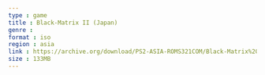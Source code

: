 ```yaml
---
type : game
title : Black-Matrix II (Japan)
genre : 
format : iso
region : asia
link : https://archive.org/download/PS2-ASIA-ROMS321COM/Black-Matrix%20II%20%28Japan%29.7z
size : 133MB
---
```

